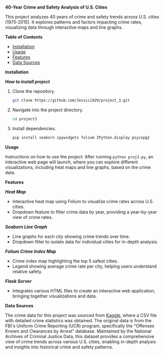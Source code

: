 **40-Year Crime and Safety Analysis of U.S. Cities**

This project analyzes 40 years of crime and safety trends across U.S. cities (1975-2015). It explores patterns and factors impacting crime rates, visualizing data through interactive maps and line graphs.


**Table of Contents**

- [Installation](#installation)
- [Usage](#usage)
- [Features](#features)
- [Data Sources](#datasources)

**Installation**

***How to install project***
1. Clone the repository.
    ```bash
    git clone https://github.com/Jessiii929/project_3.git

2. Navigate into the project directory.
    ```bash
    cd project3
 
3. Install dependencies.
    ```bash
   pip install seaborn ipywidgets folium IPython.display psycopg2

**Usage**

Instructions on how to use the project:
After running `python proj3.py`, an interactive web page will launch, where you can explore different visualizations, including heat maps and line graphs, based on the crime data.
  
**Features**

***Heat Map***
- Interactive heat map using Folium to visualize crime rates across U.S. cities.
- Dropdown feature to filter crime data by year, providing a year-by-year view of crime rates.

***Seaborn Line Graph***
- Line graphs for each city showing crime trends over time.
- Dropdown filter to isolate data for individual cities for in-depth analysis.

***Folium Crime Index Map***
- Crime index map highlighting the top 5 safest cities.
- Legend showing average crime rate per city, helping users understand relative safety.

***Flask Server***
- Integrates various HTML files to create an interactive web application, bringing together visualizations and data.

**Data Sources**

The crime data for this project was sourced from [Kaggle](https://www.kaggle.com/), where a CSV file with detailed crime statistics was obtained. The original data is from the FBI's Uniform Crime Reporting (UCR) program, specifically the "Offenses Known and Clearances by Arrest" database. Maintained by the National Archives of Criminal Justice Data, this dataset provides a comprehensive view of crime trends across various U.S. cities, enabling in-depth analysis and insights into historical crime and safety patterns.

